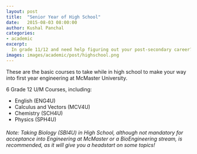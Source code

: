 ```yaml
---
layout: post
title:  "Senior Year of High School"
date:   2015-08-03 08:00:00
author: Kushal Panchal
categories: 
- academic
excerpt:
  In grade 11/12 and need help figuring out your post-secondary career? Let us help!
images: images/academic/post/highschool.png
---
```


These are the basic courses to take while in high school to make your way into first year engineering at McMaster University. 

6 Grade 12 U/M Courses, including:

- English (ENG4U)
- Calculus and Vectors (MCV4U)
- Chemistry (SCH4U)
- Physics (SPH4U)

###### Note: Taking Biology (SBI4U) in High School, although not mandatory for acceptance into Engineering at McMaster or a BioEngineering stream, is recommended, as it will give you a headstart on some topics!
